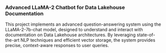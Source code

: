### Advanced LLaMA-2 Chatbot for Data Lakehouse Documentation

This project implements an advanced question-answering system using the LLaMA-2-7b-chat model, designed to understand and interact with documentation on Data Lakehouse architectures. By leveraging state-of-the-art NLP techniques and efficient vector storage, the system provides precise, context-aware responses to user queries.
